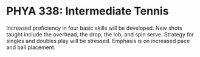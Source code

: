 # PHYA 338: Intermediate Tennis

Increased proficiency in four basic skills will be developed. New shots taught include the overhead, the drop, the lob, and spin serve. Strategy for singles and doubles play will be stressed. Emphasis is on increased pace and ball placement.